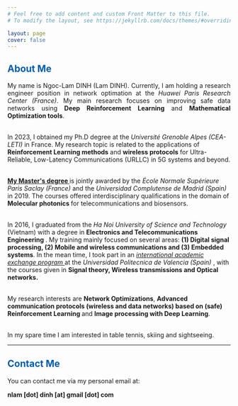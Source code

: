```yaml
---
# Feel free to add content and custom Front Matter to this file.
# To modify the layout, see https://jekyllrb.com/docs/themes/#overriding-theme-defaults

layout: page
cover: false
---
```

<h2 class="h1" style="color: rgb(1,92,171)" id="about">About Me </h2>
<p align="justify">
My name is Ngoc-Lam DINH (Lam DINH). Currently, I am holding a research engineer position in network optimation at the <i> Huawei Paris Research Center (France)</i>. My main research focuses on improving safe data networks using <b>Deep Reinforcement Learning</b> and <b>Mathematical Optimization tools</b>. <br> <br>

In 2023, I obtained my Ph.D degree at the <i> Université Grenoble Alpes (CEA-LETI) </i> in France. My research topic is related to the applications of <b>Reinforcement Learning methods</b> and <b>wireless protocols</b> for Ultra-Reliable, Low-Latency Communications (URLLC) in 5G systems and beyond. <br> <br>
<!-- Under supervision of <a href="https://fr.linkedin.com/in/emilio-calvanese-strinati-6g"><b> Prof. Emilio Calvanese Strinati</b> </a> and <a href="https://fr.linkedin.com/in/mickael-maman-6b1a3a82"> <b> Mr. Mickael Mamän </b> </a>, my research topic jointly applies <b> Learning methods </b> and <b> Advanced communication protocols </b> for Ultra-Reliable and Low-Latency Communications <b> (URLLC) </b> in 5G systems and beyond.<br> <br> -->

<a href="http://monabiphot.ens-paris-saclay.fr/"><b> My Master's degree </b> </a> is jointly awarded by the <i> École Normale Supérieure Paris Saclay (France) </i> and the <i> Universidad Complutense de Madrid (Spain) </i> in 2019. The courses offered interdisciplinary qualifications in the domain of <b> Molecular photonics </b> for telecommunications and biosensors.<br> <br>

In 2016, I graduated from the <i> Ha Noi University of Science and Technology </i> (Vietnam) with a degree in <b> Electronics and Telecommunications Engineering </b>. My training mainly focused on several areas: <b> (1) Digital signal processing, (2) Mobile and wireless communications and (3) Embedded systems</b>. In the mean time, I took part in an <a href="http://www.upv.es/titulaciones/MUTSRC/indexi.html"> <i> international academic exchange program </i> </a> at the <i> Universidad Politecnica de Valencia (Spain) </i>, with the courses given in <b> Signal theory, Wireless transmissions and Optical networks. </b> <br>  <br>



My research interests are <b> Network Optimizations</b>, <b> Advanced communication protocols (wireless and data networks) based on (safe) Reinforcement Learning </b> and <b> Image processing with Deep Learning</b>. <br> <br>

In my spare time I am interested in table tennis, skiing and sightseeing.<br>

</p>

---
<h2 class="h1" style="color: rgb(1,92,171)" id="contact-me">Contact Me </h2>
<p align="justify">
You can contact me via my personal email at:

<p class="home-element"><strong>nlam [dot] dinh [at] gmail [dot] com</strong></p>
</p>